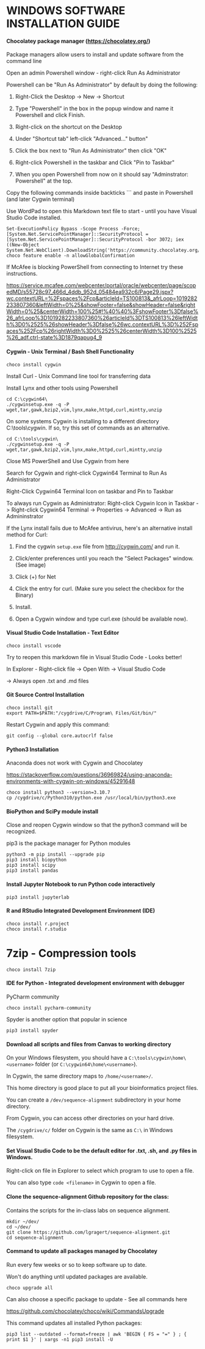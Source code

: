 # WINDOWS SOFTWARE INSTALLATION GUIDE



#### Chocolatey package manager (https://chocolatey.org/)

Package managers allow users to install and update software from the command line

Open an admin Powershell window - right-click Run As Administrator 

Powershell can be "Run As Administrator" by default by doing the following:

1) Right-Click the Desktop -> New -> Shortcut

2) Type "Powershell" in the box in the popup window and name it Powershell and click Finish.

3) Right-click on the shortcut on the Desktop

4) Under "Shortcut tab" left-click "Advanced..." button"

5) Click the box next to "Run As Administrator" then click "OK"

6) Right-click Powershell in the taskbar and Click "Pin to Taskbar"

7) When you open Powershell from now on it should say "Adminstrator: Powershell" at the top.

Copy the following commands inside backticks ``` and paste in Powershell (and later Cygwin terminal)

Use WordPad to open this Markdown text file to start - until you have Visual Studio Code installed.


```
Set-ExecutionPolicy Bypass -Scope Process -Force; [System.Net.ServicePointManager]::SecurityProtocol = [System.Net.ServicePointManager]::SecurityProtocol -bor 3072; iex ((New-Object System.Net.WebClient).DownloadString('https://community.chocolatey.org/install.ps1'))
choco feature enable -n allowGlobalConfirmation
```

If McAfee is blocking PowerShell from connecting to Internet
try these instructions.

https://service.mcafee.com/webcenter/portal/oracle/webcenter/page/scopedMD/s55728c97_466d_4ddb_952d_05484ea932c6/Page29.jspx?wc.contextURL=%2Fspaces%2Fcp&articleId=TS100813&_afrLoop=1019282233807360&leftWidth=0%25&showFooter=false&showHeader=false&rightWidth=0%25&centerWidth=100%25#!%40%40%3FshowFooter%3Dfalse%26_afrLoop%3D1019282233807360%26articleId%3DTS100813%26leftWidth%3D0%2525%26showHeader%3Dfalse%26wc.contextURL%3D%252Fspaces%252Fcp%26rightWidth%3D0%2525%26centerWidth%3D100%2525%26_adf.ctrl-state%3D1879qapug4_9



#### Cygwin - Unix Terminal / Bash Shell Functionality

```
choco install cygwin
```

Install Curl - Unix Command line tool for transferring data

Install Lynx and other tools using Powershell

```
cd C:\cygwin64\
./cygwinsetup.exe -q -P wget,tar,gawk,bzip2,vim,lynx,make,httpd,curl,mintty,unzip
```

On some systems Cygwin is installing to a different directory C:\tools\cygwin\. If so, try this set of commands as an alternative.

```
cd C:\tools\cygwin\
./cygwinsetup.exe -q -P wget,tar,gawk,bzip2,vim,lynx,make,httpd,curl,mintty,unzip
```

Close MS PowerShell and Use Cygwin from here

Search for Cygwin and right-click Cygwin64 Terminal to Run As Administrator

Right-Click Cygwin64 Terminal Icon on taskbar and Pin to Taskbar

To always run Cygwin as Administrator: Right-click Cygwin Icon in Taskbar -> Right-click Cygwin64 Terminal -> Properties -> Advanced -> Run as Admininstrator


If the Lynx install fails due to McAfee antivirus, here's an alternative install method for Curl:

1) Find the cygwin `setup.exe` file from http://cygwin.com/ and run it.

2) Click/enter preferences until you reach the "Select Packages" window. (See image)

3) Click (+) for Net

4) Click the entry for curl. (Make sure you select the checkbox for the Binary)

5) Install.

6) Open a Cygwin window and type curl.exe (should be available now).



#### Visual Studio Code Installation - Text Editor

```
choco install vscode
```

Try to reopen this markdown file in Visual Studio Code - Looks better!

In Explorer - Right-click file -> Open With -> Visual Studio Code

-> Always open .txt and .md files 



#### Git Source Control Installation



```
choco install git
export PATH=$PATH:"/cygdrive/C/Program\ Files/Git/bin/"
```

Restart Cygwin and apply this command:

```
git config --global core.autocrlf false
```



#### Python3 Installation

Anaconda does not work with Cygwin and Chocolatey

https://stackoverflow.com/questions/36969824/using-anaconda-environments-with-cygwin-on-windows/45291648

```
choco install python3 --version=3.10.7
cp /cygdrive/c/Python310/python.exe /usr/local/bin/python3.exe
```



#### BioPython and SciPy module install

Close and reopen Cygwin window so that the python3 command will be recognized.

pip3 is the package manager for Python modules

```
python3 -m pip install --upgrade pip
pip3 install biopython
pip3 install scipy
pip3 install pandas
```



#### Install Jupyter Notebook to run Python code interactively

```
pip3 install jupyterlab
```


#### R and RStudio Integrated Development Environment (IDE)

```
choco install r.project
choco install r.studio
```

# 7zip - Compression tools

```
choco install 7zip
```

#### IDE for Python - Integrated development environment with debugger

PyCharm community

```
choco install pycharm-community
```

Spyder is another option that popular in science

```
pip3 install spyder
```


#### Download all scripts and files from Canvas to working directory

On your Windows filesystem, you should have a `C:\tools\cygwin\home\<username>` folder (or `C:\cygwin64\home\<username>`).

In Cygwin, the same directory maps to `/home/<username>/`.

This home directory is good place to put all your bioinformatics project files.

You can create a `/dev/sequence-alignment` subdirectory in your home directory.

From Cygwin, you can access other directories on your hard drive.

The `/cygdrive/c/` folder on Cygwin is the same as `C:\` in Windows filesystem.



#### Set Visual Studio Code to be the default editor for .txt, .sh, and .py files in Windows.

Right-click on file in Explorer to select which program to use to open a file.

You can also type `code <filename>` in Cygwin to open a file.



#### Clone the sequence-alignment Github repository for the class:

Contains the scripts for the in-class labs on sequence alignment.

```
mkdir ~/dev/
cd ~/dev/
git clone https://github.com/lgragert/sequence-alignment.git
cd sequence-alignment
```



#### Command to update all packages managed by Chocolatey

Run every few weeks or so to keep software up to date.

Won't do anything until updated packages are available.

```
choco upgrade all
```

Can also choose a specific package to update - See all commands here

https://github.com/chocolatey/choco/wiki/CommandsUpgrade

This command updates all installed Python packages:

```
pip3 list --outdated --format=freeze | awk 'BEGIN { FS = "=" } ; { print $1 }' | xargs -n1 pip3 install -U
```